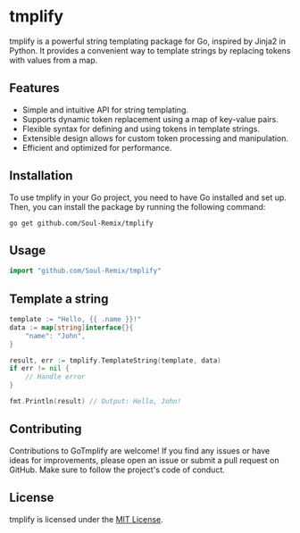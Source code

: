 # tmplify

tmplify is a powerful string templating package for Go, inspired by Jinja2 in Python. It provides a convenient way to template strings by replacing tokens with values from a map.

## Features

- Simple and intuitive API for string templating.
- Supports dynamic token replacement using a map of key-value pairs.
- Flexible syntax for defining and using tokens in template strings.
- Extensible design allows for custom token processing and manipulation.
- Efficient and optimized for performance.

## Installation

To use tmplify in your Go project, you need to have Go installed and set up. Then, you can install the package by running the following command:

```shell
go get github.com/Soul-Remix/tmplify
```

## Usage

```go
import "github.com/Soul-Remix/tmplify"
```

## Template a string

```go
template := "Hello, {{ .name }}!"
data := map[string]interface{}{
    "name": "John",
}

result, err := tmplify.TemplateString(template, data)
if err != nil {
    // Handle error
}

fmt.Println(result) // Output: Hello, John!
```

## Contributing

Contributions to GoTmplify are welcome! If you find any issues or have ideas for improvements, please open an issue or submit a pull request on GitHub. Make sure to follow the project's code of conduct.

## License

tmplify is licensed under the [MIT License](https://github.com/Soul-Remix/tmplify/blob/main/LICENSE).
